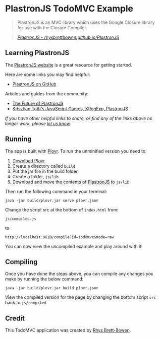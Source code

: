 # PlastronJS TodoMVC Example

> PlastronJS is an MVC library which uses the Google Closure library for use with the Closure Compiler.

> _[PlastronJS - rhysbrettbowen.github.io/PlastronJS](http://rhysbrettbowen.github.io/PlastronJS)_


## Learning PlastronJS

The [PlastronJS website](http://rhysbrettbowen.github.io/PlastronJS) is a great resource for getting started.

Here are some links you may find helpful:

* [PlastronJS on GitHub](https://github.com/rhysbrettbowen/PlastronJS)

Articles and guides from the community:

* [The Future of PlastronJS](http://modernjavascript.blogspot.com/2012/11/the-future-of-plastronjs.html)
* [Krisztian Toth's JavaScript Games, XRegExp, PlastronJS](http://dailyjs.com/2012/04/06/toth-xregexp-plastron)

_If you have other helpful links to share, or find any of the links above no longer work, please [let us know](https://github.com/tastejs/todomvc/issues)._


## Running

The app is built with [Plovr](http://plovr.com). To run the unminified version you need to:

1. [Download Plovr](http://plovr.com/download.html)
2. Create a directory called `build`
3. Put the jar file in the build folder
4. Create a folder, `js/lib`
5. Download and move the contents of [PlastronJS](https://github.com/rhysbrettbowen/PlastronJS) to `js/lib`

Then run the following command in your terminal:

	java -jar build/plovr.jar serve plovr.json

Change the script src at the bottom of `index.html` from:

	js/compiled.js

to

	http://localhost:9810/compile?id=todomvc&mode=raw


You can now view the uncompiled example and play around with it!


## Compiling

Once you have done the steps above, you can compile any changes you make by running the below command:

	java -jar build/plovr.jar build plovr.json

View the compiled version for the page by changing the bottom script `src` back to `js/compiled`.


## Credit

This TodoMVC application was created by [Rhys Brett-Bowen](http://rhysbrettbowen.com).
